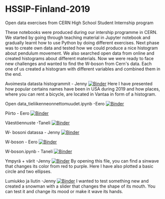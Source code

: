 # HSSIP-Finland-2019
Open data exercises from CERN High School Student Internship program

These notebooks were produced during our intership programme in CERN. We started by going through teaching material in Jupyter notebook and gradually learnt how to use Python by doing different exercises. Next phase was to create own data and tested how we could produce a nice histogram about pendulum movement. We also searched open data from online and created histograms about different materials. Now we were ready to face new challenges and wanted to find the W-boson from Cern's data. Each one of us created a histogram with different variables and combined them in the end. 

Avoimesta datasta histogrammit - Jenny
[![Binder](https://mybinder.org/badge_logo.svg)](https://mybinder.org/v2/gh/cms-opendata-education/HSSIP-Finland-2019/master?filepath=Avoimesta%20datasta%20histogrammit.ipynb)
Here I have presented how popular certains names have been in USA during 2019 and how places, where you can rent a bicycle, are located in Vantaa in form of a histogram.

Open data_tieliikenneonnettomuudet.ipynb -Eero
[![Binder](https://mybinder.org/badge_logo.svg)](https://mybinder.org/v2/gh/cms-opendata-education/HSSIP-Finland-2019/master?filepath=Open%20data_tieliikenneonnettomuudet.ipynb)

Piirto - Eero
[![Binder](https://mybinder.org/badge_logo.svg)](https://mybinder.org/v2/gh/cms-opendata-education/HSSIP-Finland-2019/master?filepath=Piirto2.ipynb) 

Väestöennuste -Taneli
[![Binder](https://mybinder.org/badge_logo.svg)](https://mybinder.org/v2/gh/cms-opendata-education/HSSIP-Finland-2019/master?filepath=V%C3%A4est%C3%B6ennuste.ipynb)

W- bosoni datassa - Jenny
[![Binder](https://mybinder.org/badge_logo.svg)](https://mybinder.org/v2/gh/cms-opendata-education/HSSIP-Finland-2019/master?filepath=W-%20bosoni%20datassa%20(1).ipynb)

W-boson - Eero
[![Binder](https://mybinder.org/badge_logo.svg)](https://mybinder.org/v2/gh/cms-opendata-education/HSSIP-Finland-2019/master?filepath=W-boson.ipynb)

W-boson.ipynb - Taneli
[![Binder](https://mybinder.org/badge_logo.svg)](https://mybinder.org/v2/gh/cms-opendata-education/HSSIP-Finland-2019/master?filepath=W-boson.ipynb)

Ympyrä + värit -Jenny
[![Binder](https://mybinder.org/badge_logo.svg)](https://mybinder.org/v2/gh/cms-opendata-education/HSSIP-Finland-2019/master?filepath=Ympyr%C3%A4t%20%2B%20v%C3%A4rit.ipynb)
By opening this file, you can find a sinwave that changes its color from red to purple. Here I have also plotted a basic circle and two ellipses.

Lumiukko ja liutin -Jenny
[![Binder](https://mybinder.org/badge_logo.svg)](https://mybinder.org/v2/gh/cms-opendata-education/HSSIP-Finland-2019/master?filepath=lumikko%20ja%20liutin.ipynb)
I wanted to test something new and created a snowman with a slider that changes the shape of its mouth. You can test it and change its mood or make it wave its hands.
